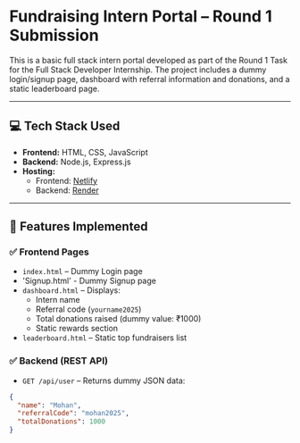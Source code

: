 # Fundraising Intern Portal – Round 1 Submission

This is a basic full stack intern portal developed as part of the Round 1 Task for the Full Stack Developer Internship. The project includes a dummy login/signup page, dashboard with referral information and donations, and a static leaderboard page.

---

## 💻 Tech Stack Used

- **Frontend:** HTML, CSS, JavaScript
- **Backend:** Node.js, Express.js
- **Hosting:**
  - Frontend: [Netlify](https://www.netlify.com/)
  - Backend: [Render](https://render.com/) 

---

## 🔐 Features Implemented

### ✅ Frontend Pages
- `index.html` – Dummy Login page
- 'Signup.html' - Dummy Signup page
- `dashboard.html` – Displays:
  - Intern name
  - Referral code (`yourname2025`)
  - Total donations raised (dummy value: ₹1000)
  - Static rewards section
- `leaderboard.html` – Static top fundraisers list

### ✅ Backend (REST API)
- `GET /api/user` – Returns dummy JSON data:
```json
{
  "name": "Mohan",
  "referralCode": "mohan2025",
  "totalDonations": 1000
}
